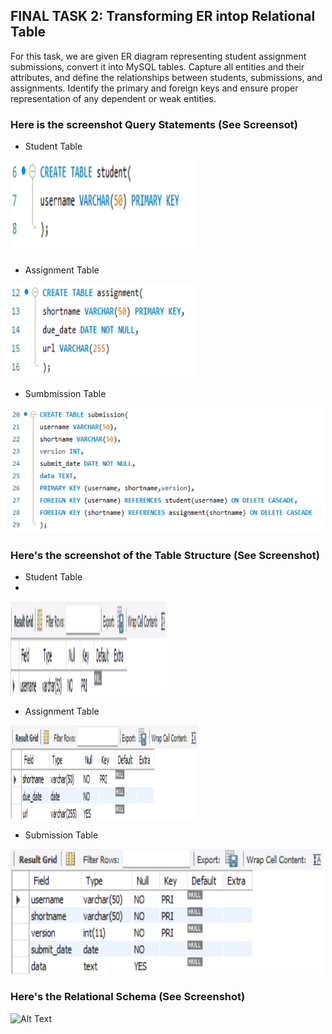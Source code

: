 ## FINAL TASK 2: Transforming ER intop Relational Table

For this task, we are given ER diagram representing student assignment submissions, convert it into MySQL tables. Capture all entities and their attributes, and define the relationships between students, submissions, and assignments. Identify the primary and foreign keys and ensure proper representation of any dependent or weak entities.

### Here is the screenshot Query Statements (See Screensot)

- Student Table

<img src="Images/student_tbl.png" width="300" height="150">

- Assignment Table

<img src="Images/assgnment_tbl.png" width="300" height="150">

- Sumbmission Table

<img src="Images/sub_tbl.png" width="500" height="200">

### Here's the screenshot of the Table Structure (See Screenshot)

- Student Table
- 
<img src="Images/stu_struct.png" alt="Alt Text" width="250" height="150">

- Assignment Table

<img src="Images/assign_struct.png" alt="Alt Text" width="300" height="150">

- Submission Table

<img src="Images/sub_struct.png" alt="Alt Text" width="500" height="200">

### Here's the Relational Schema (See Screenshot)

<img src="" alt="Alt Text" width="500" height="200">
